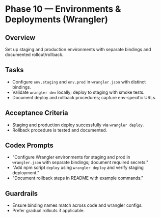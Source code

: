 # Phase 10 — Environments & Deployments (Wrangler)

## Overview
Set up staging and production environments with separate bindings and documented rollout/rollback.

## Tasks
- Configure `env.staging` and `env.prod` in `wrangler.json` with distinct bindings.
- Validate `wrangler dev` locally; deploy to staging with smoke tests.
- Document deploy and rollback procedures; capture env-specific URLs.

## Acceptance Criteria
- Staging and production deploy successfully via `wrangler deploy`.
- Rollback procedure is tested and documented.

## Codex Prompts
- "Configure Wrangler environments for staging and prod in `wrangler.json` with separate bindings; document required secrets."
- "Add npm script `deploy` using `wrangler deploy` and verify staging deployment."
- "Document rollback steps in README with example commands."

## Guardrails
- Ensure binding names match across code and wrangler configs.
- Prefer gradual rollouts if applicable.
